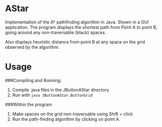 # AStar
Implementation of the A* pathfinding algorithm in Java.
Shown in a GUI application. The program displays the shortest
path from Point A to point B, going around any non-traversable (black) spaces.

Also displays heuristic distance from point B at any space on the grid observed by the algorithm.

# Usage

###Compiling and Running:
1. Compile .java files in the JButtonAStar directory
2. Run with `java JButtonAStar.ButtonGrid`

###Within the program
1. Make spaces on the grid non-traversable using Shift + click
2. Run the path-finding algorithm by clicking on point A.
